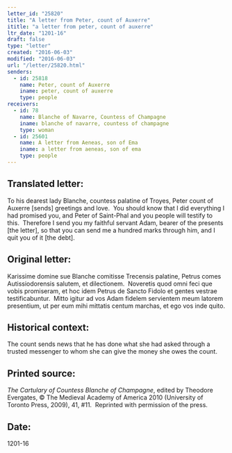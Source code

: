 ```yaml
---
letter_id: "25820"
title: "A letter from Peter, count of Auxerre"
ititle: "a letter from peter, count of auxerre"
ltr_date: "1201-16"
draft: false
type: "letter"
created: "2016-06-03"
modified: "2016-06-03"
url: "/letter/25820.html"
senders:
  - id: 25818
    name: Peter, count of Auxerre
    iname: peter, count of auxerre
    type: people
receivers:
  - id: 78
    name: Blanche of Navarre, Countess of Champagne
    iname: blanche of navarre, countess of champagne
    type: woman
  - id: 25601
    name: A letter from Aeneas, son of Ema
    iname: a letter from aeneas, son of ema
    type: people
---
```

<h2> Translated letter:</h2><p>To his dearest lady Blanche, countess palatine of Troyes, Peter count of Auxerre [sends] greetings and love.&nbsp; You should know that I did everything I had promised you, and Peter of Saint-Phal and you people will testify to this.&nbsp; Therefore I send you my faithful servant Adam, bearer of the presents [the letter], so that you can send me a hundred marks through him, and I quit you of it [the debt].</p><h2 class="mt-4"> Original letter:</h2><p>Karissime domine sue Blanche comitisse Trecensis palatine, Petrus comes Autissiodorensis salutem, et dilectionem.&nbsp; Noveretis quod omni feci que vobis promiseram, et hoc idem Petrus de Sancto Fidolo et gentes vestrae testificabuntur.&nbsp; Mitto igitur ad vos Adam fidelem servientem meum latorem presentium, ut per eum mihi mittatis centum marchas, et ego vos inde quito.</p><h2 class="mt-4"> Historical context:</h2><p>The count sends news that he has done what she had asked through a trusted messenger to whom she can give the money she owes the count.</p><h2 class="mt-4"> Printed source:</h2><p><i>The Cartulary of Countess Blanche of Champagne</i>, edited by Theodore Evergates, © The Medieval Academy of America 2010 (University of Toronto Press, 2009), 41, #11.&nbsp; Reprinted with permission of the press.</p><h2 class="mt-4"> Date:</h2>1201-16